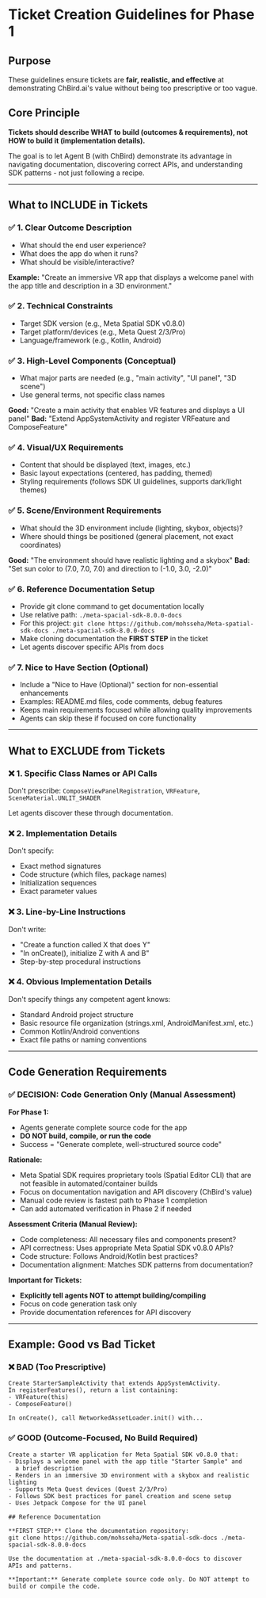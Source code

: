 # Ticket Creation Guidelines for Phase 1

## Purpose
These guidelines ensure tickets are **fair, realistic, and effective** at demonstrating ChBird.ai's value without being too prescriptive or too vague.

## Core Principle
**Tickets should describe WHAT to build (outcomes & requirements), not HOW to build it (implementation details).**

The goal is to let Agent B (with ChBird) demonstrate its advantage in navigating documentation, discovering correct APIs, and understanding SDK patterns - not just following a recipe.

---

## What to INCLUDE in Tickets

### ✅ 1. Clear Outcome Description
- What should the end user experience?
- What does the app do when it runs?
- What should be visible/interactive?

**Example:** "Create an immersive VR app that displays a welcome panel with the app title and description in a 3D environment."

### ✅ 2. Technical Constraints
- Target SDK version (e.g., Meta Spatial SDK v0.8.0)
- Target platform/devices (e.g., Meta Quest 2/3/Pro)
- Language/framework (e.g., Kotlin, Android)

### ✅ 3. High-Level Components (Conceptual)
- What major parts are needed (e.g., "main activity", "UI panel", "3D scene")
- Use general terms, not specific class names

**Good:** "Create a main activity that enables VR features and displays a UI panel"
**Bad:** "Extend AppSystemActivity and register VRFeature and ComposeFeature"

### ✅ 4. Visual/UX Requirements
- Content that should be displayed (text, images, etc.)
- Basic layout expectations (centered, has padding, themed)
- Styling requirements (follows SDK UI guidelines, supports dark/light themes)

### ✅ 5. Scene/Environment Requirements
- What should the 3D environment include (lighting, skybox, objects)?
- Where should things be positioned (general placement, not exact coordinates)

**Good:** "The environment should have realistic lighting and a skybox"
**Bad:** "Set sun color to (7.0, 7.0, 7.0) and direction to (-1.0, 3.0, -2.0)"

### ✅ 6. Reference Documentation Setup
- Provide git clone command to get documentation locally
- Use relative path: `./meta-spacial-sdk-8.0.0-docs`
- For this project: `git clone https://github.com/mohsseha/Meta-spatial-sdk-docs ./meta-spacial-sdk-8.0.0-docs`
- Make cloning documentation the **FIRST STEP** in the ticket
- Let agents discover specific APIs from docs

### ✅ 7. Nice to Have Section (Optional)
- Include a "Nice to Have (Optional)" section for non-essential enhancements
- Examples: README.md files, code comments, debug features
- Keeps main requirements focused while allowing quality improvements
- Agents can skip these if focused on core functionality

---

## What to EXCLUDE from Tickets

### ❌ 1. Specific Class Names or API Calls
Don't prescribe: `ComposeViewPanelRegistration`, `VRFeature`, `SceneMaterial.UNLIT_SHADER`

Let agents discover these through documentation.

### ❌ 2. Implementation Details
Don't specify:
- Exact method signatures
- Code structure (which files, package names)
- Initialization sequences
- Exact parameter values

### ❌ 3. Line-by-Line Instructions
Don't write:
- "Create a function called X that does Y"
- "In onCreate(), initialize Z with A and B"
- Step-by-step procedural instructions

### ❌ 4. Obvious Implementation Details
Don't specify things any competent agent knows:
- Standard Android project structure
- Basic resource file organization (strings.xml, AndroidManifest.xml, etc.)
- Common Kotlin/Android conventions
- Exact file paths or naming conventions

---

## Code Generation Requirements

### ✅ DECISION: Code Generation Only (Manual Assessment)

**For Phase 1:**
- Agents generate complete source code for the app
- **DO NOT build, compile, or run the code**
- Success = "Generate complete, well-structured source code"

**Rationale:**
- Meta Spatial SDK requires proprietary tools (Spatial Editor CLI) that are not feasible in automated/container builds
- Focus on documentation navigation and API discovery (ChBird's value)
- Manual code review is fastest path to Phase 1 completion
- Can add automated verification in Phase 2 if needed

**Assessment Criteria (Manual Review):**
- Code completeness: All necessary files and components present?
- API correctness: Uses appropriate Meta Spatial SDK v0.8.0 APIs?
- Code structure: Follows Android/Kotlin best practices?
- Documentation alignment: Matches SDK patterns from documentation?

**Important for Tickets:**
- **Explicitly tell agents NOT to attempt building/compiling**
- Focus on code generation task only
- Provide documentation references for API discovery

---

## Example: Good vs Bad Ticket

### ❌ BAD (Too Prescriptive)
```
Create StarterSampleActivity that extends AppSystemActivity.
In registerFeatures(), return a list containing:
- VRFeature(this)
- ComposeFeature()

In onCreate(), call NetworkedAssetLoader.init() with...
```

### ✅ GOOD (Outcome-Focused, No Build Required)
```
Create a starter VR application for Meta Spatial SDK v0.8.0 that:
- Displays a welcome panel with the app title "Starter Sample" and
  a brief description
- Renders in an immersive 3D environment with a skybox and realistic lighting
- Supports Meta Quest devices (Quest 2/3/Pro)
- Follows SDK best practices for panel creation and scene setup
- Uses Jetpack Compose for the UI panel

## Reference Documentation

**FIRST STEP:** Clone the documentation repository:
git clone https://github.com/mohsseha/Meta-spatial-sdk-docs ./meta-spacial-sdk-8.0.0-docs

Use the documentation at ./meta-spacial-sdk-8.0.0-docs to discover APIs and patterns.

**Important:** Generate complete source code only. Do NOT attempt to build or compile the code.
```

